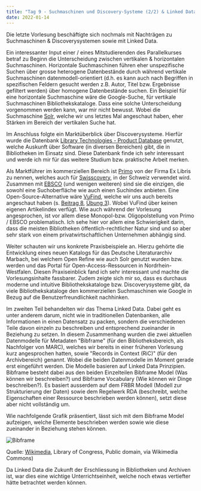 ```yaml
---
title: "Tag 9 - Suchmaschinen und Discovery-Systeme (2/2) & Linked Data"
date: 2022-01-14
---
```

Die letzte Vorlesung beschäftigte sich nochmals mit Nachträgen zu Suchmaschinen & Discoverysystemen sowie mit Linked Data.

Ein interessanter Input einer / eines Mitstudierenden des Parallelkurses betraf zu Beginn die Unterscheidung zwischen vertikalen & horizontalen Suchmaschinen. Horizontale Suchmaschinen führen eher unspezifische Suchen über grosse heterogene Datenbestände durch während vertikale Suchmaschinen datenmodell-orientiert (d.h. es kann auch nach Begriffen in spezifischen Feldern gesucht werden z.B. Autor, Titel bzw. Ergebnisse gefiltert werden) über homogene Datenbestände suchen. Ein Beispiel für eine horizontale Suchmaschine wäre die Google-Suche, für vertikale Suchmaschinen Bibliothekskataloge. Dass eine solche Unterscheidung vorgenommen werden kann, war mir nicht bewusst. Wobei die Suchmaschine [Solr](https://solr.apache.org/), welche wir uns letztes Mal angeschaut haben, eher Stärken im Bereich der vertikalen Suche hat.

Im Anschluss folgte ein Marktüberblick über Discoverysysteme. Hierfür wurde die Datenbank [Library Technologies - Product Database](https://librarytechnology.org/products/main.pl) genutzt, welche Auskunft über Software (in diversen Bereichen) gibt, die in Bibliotheken im Einsatz sind. Diese Datenbank finde ich sehr interessant und werde ich mir für das weitere Studium bzw. praktische Arbeit merken. 

Als Marktführer im kommerziellen Bereich ist [Primo](https://exlibrisgroup.com/de/produkte/primo/) von der Firma Ex Libris zu nennen, welches auch für [Swisscovery](https://swisscovery.slsp.ch/discovery/search?vid=41SLSP_NETWORK:VU1_UNION), in der Schweiz verwendet wird. Zusammen mit [EBSCO](https://www.ebsco.com/de-de) (und wenigen weiteren) sind sie die einzigen, die sowohl eine Suchoberfläche wie auch einen Suchindex anbieten. Eine Open-Source-Alternative wäre [VuFind](https://vufind.org/vufind/), welche wir uns auch bereits angeschaut haben (s. [Beitrag 8](https://github.com/MomoVasco/Lerntagebuch/blob/165d45e01a4ef061e46ada98310d4fd370e9b5d3/_posts/2021-12-17-tag8.md), [Übung 3](https://github.com/MomoVasco/Lerntagebuch/blob/165d45e01a4ef061e46ada98310d4fd370e9b5d3/_posts/2021-12-03-uebung3.md)). Wobei VuFind über keinen eigenen Artikelindex verfügt. Wie auch während der Vorlesung angesprochen, ist vor allem diese Monopol-bzw. Oligopolstellung von Primo / EBSCO problematisch. Ich sehe hier vor allem eine Schwierigkeit darin, dass die meisten Bibliotheken öffentlich-rechtlicher Natur sind und so aber sehr stark von einem privatwirtschaftlichen Unternehmen abhängig sind.

Weiter schauten wir uns konkrete Praxisbeispiele an. Hierzu gehörte die Entwicklung eines neuen Katalogs für das Deutsche Literaturarchiv Marbach, bei welchem Open Refine wie auch Solr genutzt wurden bzw. werden und das Portal für Open-Access-Ressourcen in Nordrhein-Westfalen. Diesen Praxiseinblick fand ich sehr interessant und machte die Vorlesungsinhalte fassbarer. Zudem zeigte sich mir so, dass es durchaus moderne und intuitive Bibliothekskataloge bzw. Discoverysysteme gibt, da viele Bibliothekskataloge den kommerziellen Suchmaschinen wie Google in Bezug auf die Benutzerfreundlichkeit nachhinken.

Im zweiten Teil behandelten wir das Thema Linked Data. Dabei geht es unter anderem darum, nicht wie in traditionellen Datenbanken, alle Informationen in einen Datensatz zu packen, sondern die verschiedenen Teile davon einzeln zu beschreiben und entsprechend zueinander in Beziehung zu setzen. In diesem Zusammenhang wurden die zwei aktuellen Datenmodelle für Metadaten "Bibframe" (für den Bibliotheksbereich, als Nachfolger von MARC), welches wir bereits in einer früheren Vorlesung kurz angesprochen hatten, sowie "Records in Context (RiC)" (für den Archivbereich) genannt. Wobei die beiden Datenmodelle im Moment gerade erst eingeführt werden. Die Modelle basieren auf Linked Data Prinzipien. Bibframe besteht dabei aus den beiden Einzelteilen Bibframe Model (Was können wir beschreiben?) und Bibframe Vocabulary (Wie können wir Dinge beschreiben?). Es basiert ausserdem auf dem FRBR Modell (Modell zur Strukturierung der Daten) sowie dem Regelwerk RDA (beschreibt, welche Eigenschaften einer Ressource beschrieben werden können), setzt diese aber nicht vollständig um.

Wie nachfolgende Grafik präsentiert, lässt sich mit dem Bibframe Model aufzeigen, welche Elemente beschrieben werden sowie wie diese zueinander in Beziehung stehen können. 

![Bibframe](https://user-images.githubusercontent.com/90821878/151658493-6f670595-86fd-4d26-9058-58d9b0226030.jpg)

Quelle: [Wikimedia](https://upload.wikimedia.org/wikipedia/commons/4/4d/Bibframe2-model.jpg), Library of Congress, Public domain, via Wikimedia Commons)

Da Linked Data die Zukunft der Erschliessung in Bibliotheken und Archiven ist, war dies eine wichtige Unterrichtseinheit, welche noch etwas vertiefter hätte betrachtet werden können.

